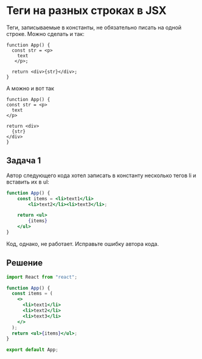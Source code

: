 # Теги на разных строках в JSX

Теги, записываемые в константы, не обязательно писать на одной строке. Можно сделать и так:

```
function App() {
  const str = <p>
    text
   </p>;

  return <div>{str}</div>;
}
```

А можно и вот так

```
function App() {
const str = <p>
  text
</p>

return <div>
  {str}
</div>
}

```

## Задача 1

Автор следующего кода хотел записать в константу несколько тегов li и вставить их в ul:

```jsx
function App() {
	const items = <li>text1</li>
		<li>text2</li><li>text3</li>;

	return <ul>
		{items}
	</ul>
}
```

Код, однако, не работает. Исправьте ошибку автора кода.

## Решение

```jsx
import React from "react";

function App() {
  const items = (
    <>
      <li>text1</li>
      <li>text2</li>
      <li>text3</li>
    </>
  );
  return <ul>{items}</ul>;
}

export default App;
```
